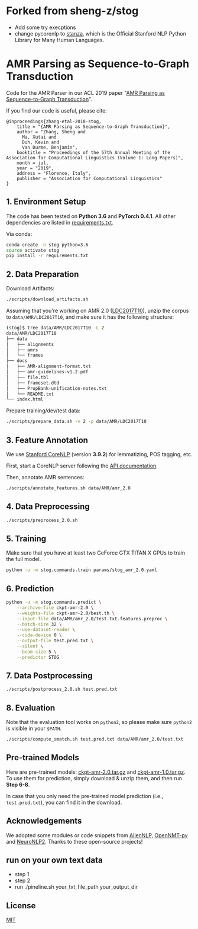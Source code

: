 # Forked from sheng-z/stog

- Add some try execptions 
- change pycorenlp to [stanza](https://github.com/stanfordnlp/stanza), which is the Official Stanford NLP Python Library for Many Human Languages.


# AMR Parsing as Sequence-to-Graph Transduction

Code for the AMR Parser 
in our ACL 2019 paper "[AMR Parsing as Sequence-to-Graph Transduction](https://arxiv.org/pdf/1905.08704.pdf)".   

If you find our code is useful, please cite:
```
@inproceedings{zhang-etal-2018-stog,
    title = "{AMR Parsing as Sequence-to-Graph Transduction}",
    author = "Zhang, Sheng and
      Ma, Xutai and
      Duh, Kevin and
      Van Durme, Benjamin",
    booktitle = "Proceedings of the 57th Annual Meeting of the Association for Computational Linguistics (Volume 1: Long Papers)",
    month = jul,
    year = "2019",
    address = "Florence, Italy",
    publisher = "Association for Computational Linguistics"
}
```

## 1. Environment Setup


The code has been tested on **Python 3.6** and **PyTorch 0.4.1**. 
All other dependencies are listed in [requirements.txt](requirements.txt).

Via conda:
```bash
conda create -n stog python=3.6
source activate stog
pip install -r requirements.txt
```

## 2. Data Preparation

Download Artifacts:
```bash
./scripts/download_artifacts.sh
```

Assuming that you're working on AMR 2.0 ([LDC2017T10](https://catalog.ldc.upenn.edu/LDC2017T10)),
unzip the corpus to `data/AMR/LDC2017T10`, and make sure it has the following structure:
```bash
(stog)$ tree data/AMR/LDC2017T10 -L 2
data/AMR/LDC2017T10
├── data
│   ├── alignments
│   ├── amrs
│   └── frames
├── docs
│   ├── AMR-alignment-format.txt
│   ├── amr-guidelines-v1.2.pdf
│   ├── file.tbl
│   ├── frameset.dtd
│   ├── PropBank-unification-notes.txt
│   └── README.txt
└── index.html
```

Prepare training/dev/test data:
```bash
./scripts/prepare_data.sh -v 2 -p data/AMR/LDC2017T10
```

## 3. Feature Annotation

We use [Stanford CoreNLP](https://stanfordnlp.github.io/CoreNLP/index.html) (version **3.9.2**) for lemmatizing, POS tagging, etc.

First, start a CoreNLP server following the [API documentation](https://stanfordnlp.github.io/CoreNLP/corenlp-server.html#api-documentation).


Then, annotate AMR sentences:
```bash
./scripts/annotate_features.sh data/AMR/amr_2.0
```

## 4. Data Preprocessing

```bash
./scripts/preprocess_2.0.sh
```

## 5. Training

Make sure that you have at least two GeForce GTX TITAN X GPUs to train the full model.

```bash
python -u -m stog.commands.train params/stog_amr_2.0.yaml
```

## 6. Prediction

```bash
python -u -m stog.commands.predict \
    --archive-file ckpt-amr-2.0 \
    --weights-file ckpt-amr-2.0/best.th \
    --input-file data/AMR/amr_2.0/test.txt.features.preproc \
    --batch-size 32 \
    --use-dataset-reader \
    --cuda-device 0 \
    --output-file test.pred.txt \
    --silent \
    --beam-size 5 \
    --predictor STOG
```

## 7. Data Postprocessing    
```bash
./scripts/postprocess_2.0.sh test.pred.txt
```

## 8. Evaluation
Note that the evaluation tool works on `python2`, so please make sure `python2` is visible in your `$PATH`.
```bash
./scripts/compute_smatch.sh test.pred.txt data/AMR/amr_2.0/test.txt
```

## Pre-trained Models
Here are pre-trained models: 
[ckpt-amr-2.0.tar.gz](https://www.cs.jhu.edu/~s.zhang/data/AMR/ckpt-amr-2.0.tar.gz) 
and [ckpt-amr-1.0.tar.gz](https://www.cs.jhu.edu/~s.zhang/data/AMR/ckpt-amr-1.0.tar.gz).
To use them for prediction, simply download & unzip them, and then run **Step 6-8**.

In case that you only need the pre-trained model prediction (i.e., `test.pred.txt`), you can find it in the download.

## Acknowledgements

We adopted some modules or code snippets from [AllenNLP](https://github.com/allenai/allennlp), 
[OpenNMT-py](https://github.com/OpenNMT/OpenNMT-py)
 and [NeuroNLP2](https://github.com/XuezheMax/NeuroNLP2).
Thanks to these open-source projects!

## run on your own text data

- step 1
- step 2
- run ./pineline.sh your_txt_file_path your_output_dir


## License
[MIT](LICENSE)
